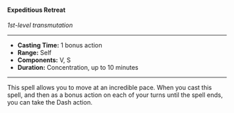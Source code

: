 #### Expeditious Retreat
*1st-level transmutation*
___
- **Casting Time:** 1 bonus action
- **Range:** Self
- **Components:** V, S
- **Duration:** Concentration, up to 10 minutes
___
This spell allows you to move at an incredible pace. When you cast this spell, and then as a bonus action on each of your turns until the spell ends, you can take the Dash action.